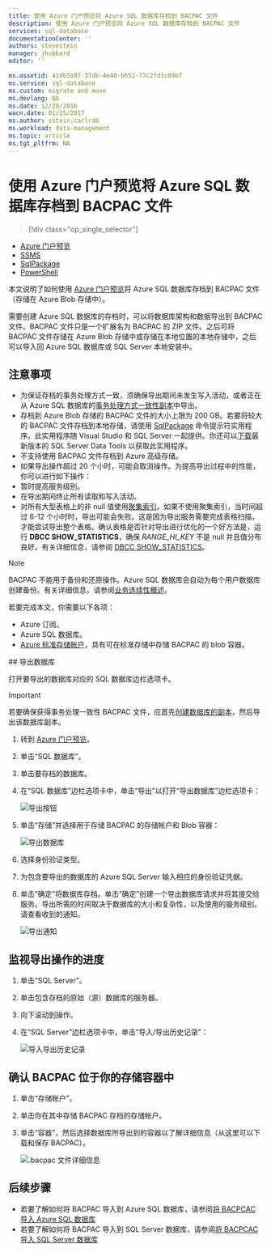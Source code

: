 ```yaml
---
title: 使用 Azure 门户预览将 Azure SQL 数据库存档到 BACPAC 文件
description: 使用 Azure 门户预览将 Azure SQL 数据库存档到 BACPAC 文件
services: sql-database
documentationCenter: ''
authors: stevestein
manager: jhubbard
editor: ''

ms.assetid: 41d63a97-37db-4e40-b652-77c2fd1c09b7
ms.service: sql-database
ms.custom: migrate and move
ms.devlang: NA
ms.date: 12/20/2016
wacn.date: 01/25/2017
ms.author: sstein;carlrab
ms.workload: data-management
ms.topic: article
ms.tgt_pltfrm: NA
---
```


# 使用 Azure 门户预览将 Azure SQL 数据库存档到 BACPAC 文件

> [!div class="op_single_selector"]
- [Azure 门户预览](./sql-database-export.md)
- [SSMS](./sql-database-cloud-migrate-compatible-export-bacpac-ssms.md)
- [SqlPackage](./sql-database-cloud-migrate-compatible-export-bacpac-sqlpackage.md)
- [PowerShell](./sql-database-export-powershell.md)

本文说明了如何使用 [Azure 门户预览](https://portal.azure.cn)将 Azure SQL 数据库存档到 BACPAC 文件（存储在 Azure Blob 存储中）。

需要创建 Azure SQL 数据库的存档时，可以将数据库架构和数据导出到 BACPAC 文件。BACPAC 文件只是一个扩展名为 BACPAC 的 ZIP 文件。之后可将 BACPAC 文件存储在 Azure Blob 存储中或存储在本地位置的本地存储中，之后可以导入回 Azure SQL 数据库或 SQL Server 本地安装中。

## 注意事项

- 为保证存档的事务处理方式一致，须确保导出期间未发生写入活动，或者正在从 Azure SQL 数据库的[事务处理方式一致性副本](./sql-database-copy.md)中导出。
- 存档到 Azure Blob 存储的 BACPAC 文件的大小上限为 200 GB。若要将较大的 BACPAC 文件存档到本地存储，请使用 [SqlPackage](https://msdn.microsoft.com/zh-cn/library/hh550080.aspx) 命令提示符实用程序。此实用程序随 Visual Studio 和 SQL Server 一起提供。你还可以[下载](https://msdn.microsoft.com/zh-cn/library/mt204009.aspx)最新版本的 SQL Server Data Tools 以获取此实用程序。
- 不支持使用 BACPAC 文件存档到 Azure 高级存储。
- 如果导出操作超过 20 个小时，可能会取消操作。为提高导出过程中的性能，你可以进行如下操作：
 - 暂时提高服务级别。
 - 在导出期间终止所有读取和写入活动。
 - 对所有大型表格上的非 null 值使用[聚集索引](https://msdn.microsoft.com/zh-cn/library/ms190457.aspx)。如果不使用聚集索引，当时间超过 6-12 个小时时，导出可能会失败。这是因为导出服务需要完成表格扫描，才能尝试导出整个表格。确认表格是否针对导出进行优化的一个好方法是，运行 **DBCC SHOW\_STATISTICS**，确保 *RANGE\_HI\_KEY* 不是 null 并且值分布良好。有关详细信息，请参阅 [DBCC SHOW\_STATISTICS](https://msdn.microsoft.com/zh-cn/library/ms174384.aspx)。

> [!NOTE]
> BACPAC 不能用于备份和还原操作。Azure SQL 数据库会自动为每个用户数据库创建备份。有关详细信息，请参阅[业务连续性概述](./sql-database-business-continuity.md)。

若要完成本文，你需要以下各项：

- Azure 订阅。
- Azure SQL 数据库。
- [Azure 标准存储帐户](../storage/storage-create-storage-account.md)，具有可在标准存储中存储 BACPAC 的 blob 容器。

##<a name="export-your-database"></a> 导出数据库

打开要导出的数据库对应的 SQL 数据库边栏选项卡。

> [!IMPORTANT]
> 若要确保获得事务处理一致性 BACPAC 文件，应首先[创建数据库的副本](./sql-database-copy.md)，然后导出该数据库副本。

1. 转到 [Azure 门户预览](https://portal.azure.cn)。
2. 单击“SQL 数据库”。
3. 单击要存档的数据库。
4. 在“SQL 数据库”边栏选项卡中，单击“导出”以打开“导出数据库”边栏选项卡：

    ![导出按钮][1]

5. 单击“存储”并选择用于存储 BACPAC 的存储帐户和 Blob 容器：

    ![导出数据库][2]

6. 选择身份验证类型。
7.  为包含要导出的数据库的 Azure SQL Server 输入相应的身份验证凭据。
8. 单击“确定”将数据库存档。单击“确定”创建一个导出数据库请求并将其提交给服务。导出所需的时间取决于数据库的大小和复杂性，以及使用的服务级别。请查看收到的通知。

    ![导出通知][3]

## 监视导出操作的进度

1. 单击“SQL Server”。
2. 单击包含存档的原始（源）数据库的服务器。
3.  向下滚动到操作。
4. 在“SQL Server”边栏选项卡中，单击“导入/导出历史记录”：

    ![导入导出历史记录][4]

## 确认 BACPAC 位于你的存储容器中

1. 单击“存储帐户”。
2. 单击你在其中存储 BACPAC 存档的存储帐户。
3. 单击“容器”，然后选择数据库所导出到的容器以了解详细信息（从这里可以下载和保存 BACPAC）。

    ![.bacpac 文件详细信息][5]

## 后续步骤

- 若要了解如何将 BACPAC 导入到 Azure SQL 数据库，请参阅[将 BACPCAC 导入 Azure SQL 数据库](./sql-database-import.md)
- 若要了解如何将 BACPAC 导入到 SQL Server 数据库，请参阅[将 BACPCAC 导入 SQL Server 数据库](https://msdn.microsoft.com/zh-cn/library/hh710052.aspx)

<!--Image references-->
[1]: ./media/sql-database-export/export.png
[2]: ./media/sql-database-export/export-blade.png
[3]: ./media/sql-database-export/export-notification.png
[4]: ./media/sql-database-export/export-history.png
[5]: ./media/sql-database-export/bacpac-archive.png

<!---HONumber=Mooncake_0120_2017-->
<!--Update_Description: add two links; wording update-->